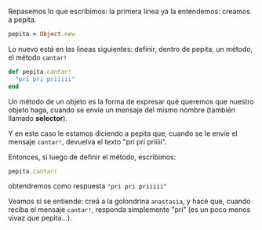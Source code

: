 Repasemos lo que escribimos: la primera línea ya la entendemos: creamos a pepita.

```ruby
pepita = Object.new
```

Lo nuevo está en las lineas siguientes: definir, dentro de pepita, un método, el método `cantar!`


```ruby
def pepita.cantar!
  "pri pri priiiii"
end
```

Un método de un objeto es la forma de expresar qué queremos que nuestro objeto haga, cuando se envíe un mensaje del mismo nombre (también llamado **selector**).

Y en este caso le estamos diciendo a pepita que, cuando se le envíe el mensaje `cantar!`, devuelva el texto "pri pri priiiii".

Entonces, si luego de definir el método, escribimos:

```ruby
pepita.cantar!
```

obtendremos como respuesta `"pri pri priiiii"`

Veamos si se entiende: creá a la golondrina `anastasia`, y hacé que, cuando reciba el mensaje `cantar!`, responda simplemente "pri" (es un poco menos vivaz que pepita...).

